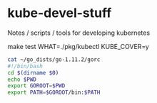 # kube-devel-stuff
Notes / scripts / tools for developing kubernetes


make test WHAT=./pkg/kubectl KUBE_COVER=y

```sh
cat ~/go_dists/go-1.11.2/gorc
#!/bin/bash
cd $(dirname $0)
echo $PWD
export GOROOT=$PWD
export PATH=$GOROOT/bin:$PATH
```

